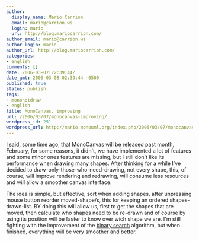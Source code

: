 ```yaml
---
author:
  display_name: Mario Carrion
  email: mario@carrion.ws
  login: mario
  url: http://blog.mariocarrion.com/
author_email: mario@carrion.ws
author_login: mario
author_url: http://blog.mariocarrion.com/
categories:
- english
comments: []
date: 2006-03-07T22:39:44Z
date_gmt: 2006-03-08 02:39:44 -0500
published: true
status: publish
tags:
- monohotdraw
- english
title: MonoCanvas, improving
url: /2006/03/07/monocanvas-improving/
wordpress_id: 251
wordpress_url: http://mario.monouml.org/index.php/2006/03/07/monocanvas-improving/
---
```


<p>I said, some time ago, that MonoCanvas will be released past month, February, for some reasons, it didn't, we have implemented a lot of features and some minor ones features are missing, but I still don't like its performance when drawing many shapes. After thinking for a while I've decided to draw-only-those-who-need-drawing, not every shape, this, of course, will improve rendering and redrawing, will consume less resources and will allow a smoother canvas interface.</p>
<p>The idea is simple, but effective, sort when adding shapes, after unpressing mouse button reorder moved-shape/s, this for keeping an ordered shapes-drawn-list. BY doing this will allow us, first to get the shapes that are moved, then calculate who shapes need to be re-drawn and of course by using its position will be faster to know over wich shape we are. I'm still fighting with the improvement of the <a href="http://en.wikipedia.org/wiki/Binary_search">binary search</a> algorithm, but when finished, everything will be very smoother and better.</p>
